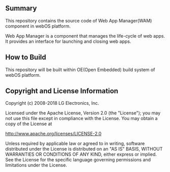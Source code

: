 Summary
-------
This repository contains the source code of Web App Manager(WAM) component in webOS platform.

Web App Manager is a component that manages the life-cycle of web apps. It provides an interface for launching and closing web apps.

## How to Build
This repository will be built within OE(Open Embedded) build system of webOS platform.

## Copyright and License Information
Copyright (c) 2008-2018 LG Electronics, Inc.

Licensed under the Apache License, Version 2.0 (the "License");
you may not use this file except in compliance with the License.
You may obtain a copy of the License at

http://www.apache.org/licenses/LICENSE-2.0

Unless required by applicable law or agreed to in writing, software
distributed under the License is distributed on an "AS IS" BASIS,
WITHOUT WARRANTIES OR CONDITIONS OF ANY KIND, either express or implied.
See the License for the specific language governing permissions and
limitations under the License.
